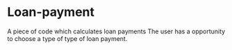 # Loan-payment
A piece of code which calculates loan payments
The user has a opportunity to choose a type of type of loan payment.
